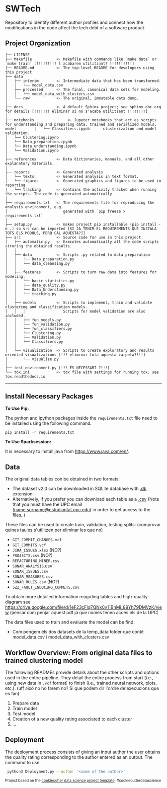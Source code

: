 SWTech
==============================
Repository to identify different author profiles and connect how the modifications in the code affect the tech debt of a software product.

Project Organization
------------

    ├── LICENSE
    ├── Makefile           <- Makefile with commands like `make data` or `make train` [!!!!!!!!! l'acabarem utilitzant? !!!!!!!!!!]
    ├── README.md          <- The top-level README for developers using this project
    ├── data
    │   ├── interim        <- Intermediate data that has been transformed.
    │   │   └── model_data.csv
    │   ├── processed      <- The final, canonical data sets for modeling.
    │   │   └── model_data_with_clusters.csv
    │   └── raw            <- The original, immutable data dump.
    │
    ├── docs               <- A default Sphinx project; see sphinx-doc.org for details [!!!!!!! eliminar si no s'acaba utilitzant !!!!!!!!]
    │
    ├── notebooks               <- Jupyter notebooks that act as scripts for understanding and preparing data, trained and serialized models, model        │   └── Classifiers.ipynb      clusterization and model validation.
    │   └── Clustering.ipynb
    │   └── Data_preparation.ipynb
    │   └── Data_understanding.ipynb
    │   └── Validation.ipynb
    │
    ├── references         <- Data dictionaries, manuals, and all other explanatory materials.
    │
    ├── reports            <- Generated analysis 
    │   └── texts          <- Generated analysis in text format.
    │   └── figures        <- Generated graphics and figures to be used in reporting
    |   └── tracking       <- Contains the activity tracked when running the scripts. The code is generated automatically.
    │
    ├── requirements.txt   <- The requirements file for reproducing the analysis environment, e.g.
    │                         generated with `pip freeze > requirements.txt`
    │
    ├── setup.py           <- makes project pip installable (pip install -e .) so src can be imported [SI JA TENIM EL REQUIREMENTS QUE INSTALA TOTS ELS MODULS, PERQ CAL AQUESTA?]]
    ├── src                <- Source code for use in this project.
    |   ├── automatic.py   <- Executes automatically all the code scripts stroring the obtained results.
    │   │
    │   ├── data           <- Scripts .py related to data preparation 
    │   │   └── Data_preparation.py
    │   │   └── data_cleansing.py
    │   │
    │   ├── features       <- Scripts to turn raw data into features for modeling.
    │   │   └── basic_statistics.py
    │   │   └── data_quality.py
    │   │   └── Data_Understanding.py
    │   │   └── tracking.py
    │   │
    │   ├── models         <- Scripts to implement, train and validate clustering and classification models. 
    │   │   │                 Scripts for model validation are also included.
    │   │   ├── fun_models.py
    │   │   └── fun_validation.py
    │   │   └── fun_classifiers.py
    │   │   └── Clustering.py
    │   │   └── Validation.py
    │   │   └── Classifiers.py
    │   │
    │   └── visualization  <- Scripts to create exploratory and results oriented visualizations [!!! eliminar tota aquesta carpeta?!!!]
    │       └── visualize.py
    │  
    ├── test_environment.py [!!! ÉS NECESSARI ?!!!]
    └── tox.ini            <- tox file with settings for running tox; see tox.readthedocs.io
    


--------

## Install Necessary Packages

__To Use Pip:__

The python and ipython packages inside the `requirements.txt` file need to be installed using the following command.

```bash
pip install -r requirements.txt
```

__To Use Sparksession:__

It is necessary to install java from https://www.java.com/en/.

## Data
The original data tables con be obtained in two formats:
* The dataset v2.0 can be downloaded in SQLite database with [.db](https://github.com/clowee/The-Technical-Debt-Dataset/releases/tag/2.0) extension
* Alternatively, if you prefer you can download each table as a [.csv](https://drive.google.com/file/d/1QykXNMT-5DMw9j9zVE5m3UJFyUEvQiIr/view?usp=sharing)
(Note that you must have the UPC email (name.surname@estudiantat.upc.edu) in order to get access to the files..) 

These files can be used to create train, validation, testing splits: (comprovar quines taules s'utilitzen per eliminar les que no)

* `GIT_COMMIT_CHANGES.vcf`
* `GIT_COMMITS.vcf`
* `JIRA_ISSUES.xlsx` (NO?)
* `PROJECTS.csv` (NO?)
* `REFACTORING_MINER.csv`
* `SONAR_ANALYSIS`.csv`
* `SONAR_ISSUES.csv`
* `SONAR_MEASURES.csv`
* `SONAR_RULES.csv` (NO?)
* `SZZ_FAULT_INDUCING_COMMITS.csv`

To obtain more detailed information reagrding tables and high-quality diagram see https://drive.google.com/file/d/1eF23cFIq7QNx0v11BnMi_89Yh79DMVzK/view
(pensar com penjar aquest pdf ja que només tenen accés els de la UPC)

The data files used to train and evaluate the model can be find:
* Com pengem els dos datasets de la temp_data folder que conté model_data.csv i model_data_with_clusters.csv

## Workflow Overview: From original data files to trained clustering model 

The following READMEs provide details about the other scripts and options used in the entire pipeline. They detail the entire process from start (i.e., using new data in `.vcf` format) to finish (i.e., trained neural network, plots, etc.). (uff això no ho farem no? Si que podem dir l'ordre de'execucions que es fan)

1. Prepare data
2. Train model
3. Test model
4. Creation of a new quality rating associated to each cluster
5. ...

## Deployment
The deployment process consists of giving an input author the user obtains the quality rating corresponding to the author entered as an output.
The command to use

```bash
 python3 Deployment.py --author '<name of the author>'
 ```

<p><small>Project based on the <a target="_blank" href="https://drivendata.github.io/cookiecutter-data-science/">cookiecutter data science project template</a>. #cookiecutterdatascience</small></p>
